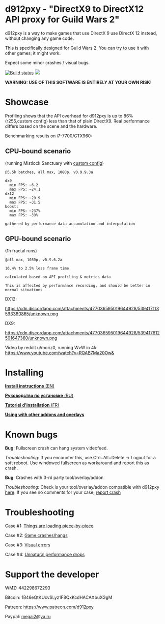# d912pxy - "DirectX9 to DirectX12 API proxy for Guild Wars 2"

d912pxy is a way to make games that use DirectX 9 use DirectX 12 instead, without changing any game code.

This is specifically designed for Guild Wars 2.
You can try to use it with other games; it might work.

Expect some minor crashes / visual bugs.

[![Build status](https://ci.appveyor.com/api/projects/status/gs8drlb0goyp6h28?svg=true)](https://ci.appveyor.com/project/megai2/d912pxy)
[![](https://img.shields.io/discord/384735285197537290.svg?logo=discord&logoColor=f0f0f0)](https://discord.gg/fY9KADf)

**WARNING: USE OF THIS SOFTWARE IS ENTIRELY AT YOUR OWN RISK!**

# Showcase

Profiling shows that the API overhead for d912pxy is up to 86% (r255,custom config) less than that of plain DirectX9.
Real performance differs based on the scene and the hardware.

Benchmarking results on i7-7700/GTX960:

## CPU-bound scenario
(running Mistlock Sanctuary
with [custom config](https://cdn.discordapp.com/attachments/545164738288418816/583364425847799818/config.ini))

```
@5.5k batches, all max, 1080p, v0.9.9.3a

dx9
  min FPS: ~6.2
  max FPS: ~24.1
dx12
  min FPS: ~20.9
  max FPS: ~31.5
boost:
  min FPS: ~237%
  max FPS: ~30%
  
gathered by performance data accumulation and interpolation

```

## GPU-bound scenario
(1h fractal runs)

```
@all max, 1080p, v0.9.6.2a

16.4% to 2.5% less frame time

calculated based on API profiling & metrics data

This is affected by performance recording, and should be better in normal situations
```

DX12:

https://cdn.discordapp.com/attachments/477036595019644928/539417113593380865/unknown.png

DX9:

https://cdn.discordapp.com/attachments/477036595019644928/539417612501647360/unknown.png

Video by reddit u/moriz0, running WvW in 4k: https://www.youtube.com/watch?v=RQAB7Ma20Ow&

# Installing

[**Install instructions** (EN)](https://github.com/megai2/d912pxy/wiki/Installing)

[**Руководство по установке** (RU)](https://github.com/megai2/d912pxy/wiki/InstallingRU)

[**Tutoriel d'installation** (FR)](https://www.youtube.com/watch?v=hfSSIBICG6E)

[**Using with other addons and overlays**](https://github.com/megai2/d912pxy/wiki/Using-with-other-addons-and-overlays)

# Known bugs

**Bug**: Fullscreen crash can hang system videofeed.

*Troubleshooting*: If you encounter this, use Ctrl+Alt+Delete -> Logout for a soft reboot. Use windowed fullscreen as workaround and report this as crash.

**Bug**: Crashes with 3-rd party tool/overlay/addon 

*Troubleshooting*: Check is your tool/overlay/addon compatible with d912pxy [here](https://github.com/megai2/d912pxy/issues/38). 
If you see no comments for your case, [report crash](https://github.com/megai2/d912pxy/wiki/Reporting-crashes)


# Troubleshooting

Case #1: [Things are loading piece-by-piece](https://github.com/megai2/d912pxy/wiki/HLSL-recompilation-and-loading#shader-loading)

Case #2: [Game crashes/hangs](https://github.com/megai2/d912pxy/wiki/Reporting-crashes)

Case #3: [Visual errors](https://github.com/megai2/d912pxy/wiki/Reporting-visual-errors)

Case #4: [Unnatural performance drops](https://github.com/megai2/d912pxy/wiki/Reporting-performance-issues)

# Support the developer

WMZ: 442298672293

Bitcoin: 1B46eQtKUcvSLyz1F8QxKcdHACAXbuXGgM

Patreon: https://www.patreon.com/d912pxy

Paypal: megai2@ya.ru
